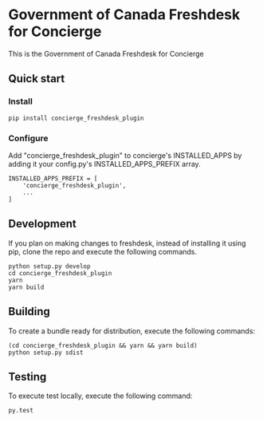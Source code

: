 # Government of Canada Freshdesk for Concierge
This is the Government of Canada Freshdesk for Concierge

## Quick start

### Install

    pip install concierge_freshdesk_plugin
    
### Configure
Add "concierge_freshdesk_plugin" to concierge's INSTALLED_APPS by adding it your
config.py's INSTALLED_APPS_PREFIX array.

    INSTALLED_APPS_PREFIX = [
        'concierge_freshdesk_plugin',
        ...
    ]

## Development
If you plan on making changes to freshdesk, instead of installing it using
pip, clone the repo and execute the following commands.

    python setup.py develop
    cd concierge_freshdesk_plugin
    yarn
    yarn build
    
## Building
To create a bundle ready for distribution, execute the following commands:

    (cd concierge_freshdesk_plugin && yarn && yarn build)
    python setup.py sdist
   
## Testing
To execute test locally, execute the following command:
    
    py.test
